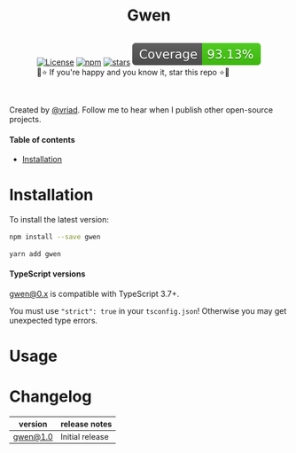 <p align="center">
  <h1 align="center">Gwen</h1>
</p>

<div style="display:flex;flex-direction:row;justify-content:center;flex-wrap:wrap;">

[![License][license-image]][license-url]
[![npm](https://img.shields.io/npm/dw/gwen.svg)](https://www.npmjs.com/package/gwen)
[![stars](https://img.shields.io/github/stars/vriad/gwen)](https://img.shields.io/github/stars/vriad/gwen)
[![coverage](./coverage.svg)](./src/__tests__)
<br/>
🎉⭐️ If you're happy and you know it, star this repo ⭐️🎉

</div>

[license-url]: https://opensource.org/licenses/MIT
[license-image]: https://img.shields.io/github/license/vriad/gwen

<br/>

Created by [@vriad](https://twitter.com/vriad). Follow me to hear when I publish other open-source projects.

#### Table of contents

- [Installation](#installation)

# Installation

To install the latest version:

```sh
npm install --save gwen
```

```sh
yarn add gwen
```

#### TypeScript versions

gwen@0.x is compatible with TypeScript 3.7+.

You must use `"strict": true` in your `tsconfig.json`! Otherwise you may get unexpected type errors.

# Usage

# Changelog

| version  | release notes   |
| -------- | --------------- |
| gwen@1.0 | Initial release |
